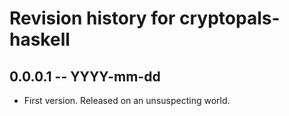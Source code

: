 # Revision history for cryptopals-haskell

## 0.0.0.1  -- YYYY-mm-dd

* First version. Released on an unsuspecting world.
